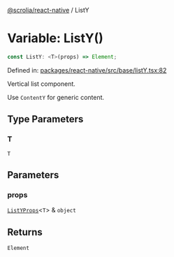 [@scrolia/react-native](../README.md) / ListY

# Variable: ListY()

```ts
const ListY: <T>(props) => Element;
```

Defined in: [packages/react-native/src/base/listY.tsx:82](https://github.com/alpheustangs/scrolia/blob/e478c3598c4b753ead9de3dc691e6078680b80a3/packages/react-native/src/base/listY.tsx#L82)

Vertical list component.

Use `ContentY` for generic content.

## Type Parameters

### T

`T`

## Parameters

### props

[`ListYProps`](../type-aliases/ListYProps.md)\<`T`\> & `object`

## Returns

`Element`
